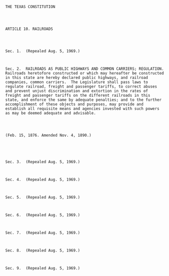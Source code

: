 ﻿
    
    
    	
    					
    
    
    THE TEXAS CONSTITUTION
    
      
    
    
    ARTICLE 10. RAILROADS
    
      
    
    
    Sec. 1.  (Repealed Aug. 5, 1969.)
    
     
    
    Sec. 2.  RAILROADS AS PUBLIC HIGHWAYS AND COMMON CARRIERS; REGULATION.  Railroads heretofore constructed or which may hereafter be constructed in this state are hereby declared public highways, and railroad companies, common carriers.  The Legislature shall pass laws to regulate railroad, freight and passenger tariffs, to correct abuses and prevent unjust discrimination and extortion in the rates of freight and passenger tariffs on the different railroads in this state, and enforce the same by adequate penalties; and to the further accomplishment of these objects and purposes, may provide and establish all requisite means and agencies invested with such powers as may be deemed adequate and advisable.
    
    
    
    
    (Feb. 15, 1876. Amended Nov. 4, 1890.)
    
    
    
    
    
    Sec. 3.  (Repealed Aug. 5, 1969.)
    
     
    
    Sec. 4.  (Repealed Aug. 5, 1969.)
    
     
    
    Sec. 5.  (Repealed Aug. 5, 1969.)
    
     
    
    Sec. 6.  (Repealed Aug. 5, 1969.)
    
     
    
    Sec. 7.  (Repealed Aug. 5, 1969.)
    
     
    
    Sec. 8.  (Repealed Aug. 5, 1969.)
    
     
    
    Sec. 9.  (Repealed Aug. 5, 1969.)
    
     
    
    
    				
